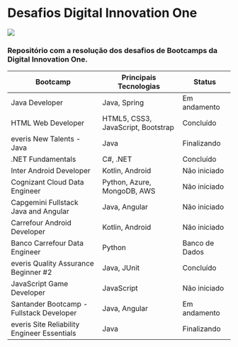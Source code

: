 # Desafios Digital Innovation One

<img src="https://i.redd.it/1uuc9by3a5571.jpg" />

### Repositório com a resolução dos desafios de Bootcamps da Digital Innovation One.

Bootcamp | Principais Tecnologias | Status
------------- | ----------------------- | ---------
Java Developer | Java, Spring | Em andamento
HTML Web Developer | HTML5, CSS3, JavaScript, Bootstrap | Concluído
everis New Talents - Java | Java | Finalizando
.NET Fundamentals | C#, .NET | Concluído
Inter Android Developer | Kotlin, Android | Não iniciado
Cognizant Cloud Data Engineer | Python, Azure, MongoDB, AWS | Não iniciado
Capgemini Fullstack Java and Angular | Java, Angular | Não iniciado
Carrefour Android Developer | Kotlin, Android | Não iniciado
Banco Carrefour Data Engineer | Python | Banco de Dados | Finalizando
everis Quality Assurance Beginner #2 | Java, JUnit | Concluído
JavaScript Game Developer | JavaScript | Não iniciado
Santander Bootcamp - Fullstack Developer | Java, Angular | Em andamento
everis Site Reliability Engineer Essentials | Java | Finalizando
